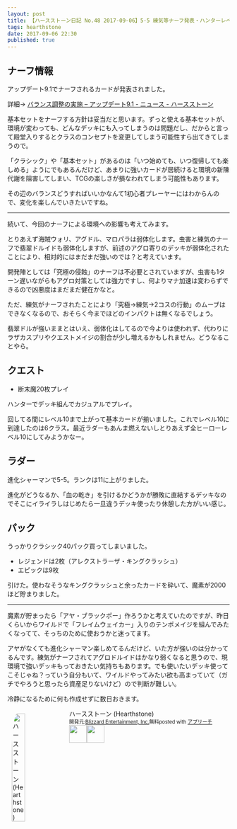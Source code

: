 ```yaml
---
layout: post
title: 【ハースストーン日記 No.48 2017-09-06】5-5 練気等ナーフ発表・ハンターレベル10
tags: hearthstone
date: 2017-09-06 22:30
published: true
---
```


## ナーフ情報
アップデート9.1でナーフされるカードが発表されました。

詳細→ <a href="https://us.battle.net/hearthstone/ja/blog/21029448/" target="_blank">バランス調整の実施 – アップデート9.1 - ニュース - ハースストーン</a>

基本セットをナーフする方針は妥当だと思います。ずっと使える基本セットが、環境が変わっても、どんなデッキにも入ってしまうのは問題だし、だからと言って殿堂入りするとクラスのコンセプトを変更してしまう可能性すら出てきてしまうので。

「クラシック」や「基本セット」があるのは「いつ始めても、いつ復帰しても楽しめる」ようにでもあるんだけど、あまりに強いカードが居続けると環境の新陳代謝を阻害してしまい、TCGの楽しさが損なわれてしまう可能性もあります。

その辺のバランスどうすればいいかなんて1初心者プレーヤーにはわからんので、変化を楽しんでいきたいですね。

---

続いて、今回のナーフによる環境への影響も考えてみます。

とりあえず海賊ウォリ、アグドル、マロパラは弱体化します。虫害と練気のナーフで翡翠ドルイドも弱体化しますが、前述のアグロ寄りのデッキが弱体化されたことにより、相対的にはまだまだ強いのでは？と考えています。

開発陣としては「究極の侵蝕」のナーフは不必要とされていますが、虫害も1ターン遅いながらもアグロ対策としては強力ですし、何よりマナ加速は変わらずできるので凶悪度はまだまだ健在かなと。

ただ、練気がナーフされたことにより「究極→練気→2コスの行動」のムーブはできなくなるので、おそらく今までほどのインパクトは無くなるでしょう。

翡翠ドルが強いままとはいえ、弱体化はしてるので今よりは使われず、代わりにラザカスプリやクエストメイジの割合が少し増えるかもしれません。どうなることやら。

## クエスト
* 断末魔20枚プレイ

ハンターでデッキ組んでカジュアルでプレイ。

回してる間にレベル10まで上がって基本カードが揃いました。これでレベル10に到達したのは6クラス。最近ラダーもあんま燃えないしとりあえず全ヒーローレベル10にしてみようかなー。

## ラダー
進化シャーマンで5-5。ランクは11に上がりました。

進化がどうなるか、「血の乾き」を引けるかどうかが勝敗に直結するデッキなのでそこにイライラしはじめたら一旦違うデッキ使ったり休憩した方がいい感じ。

## パック
うっかりクラシック40パック買ってしまいました。

* レジェンドは2枚（アレクストラーザ・キングクラッシュ）
* エピックは9枚

引けた。使わなそうなキングクラッシュと余ったカードを砕いて、魔素が2000ほど貯まりました。

---

魔素が貯まったら「アヤ・ブラックポー」作ろうかと考えていたのですが、昨日くらいからワイルドで「フレイムウェイカー」入りのテンポメイジを組んでみたくなってて、そっちのために使おうかと迷ってます。

アヤがなくても進化シャーマン楽しめてるんだけど、いた方が強いのは分かってるんです。練気がナーフされてアグロドルイドはかなり弱くなると思うので、現環境で強いデッキもっておきたい気持ちもあります。でも使いたいデッキ使ってこそじゃね？っていう自分もいて、ワイルドやってみたい欲も高まっていて（ガチでやろうと思ったら資産足りないけど）ので判断が難しい。

冷静になるために何も作成せずに数日おきます。


<div id="appreach-box" style="text-align:left;"><img id="appreach-image" src="https://lh6.ggpht.com/J-_wYHXVmR86Mvq6KNHiSvR0T3WH4wHgVC0OLQEIa1FHVbXARD0zafLA8JEUjo-CqDw=w170" alt="ハースストーン (Hearthstone)" style="float:left; margin:10px; width:25%; max-width:120px; border-radius:10%;"><div class="appreach-info" style="margin: 10px;"><div id="appreach-appname">ハースストーン (Hearthstone)</div><div id="appreach-developer" style="font-size:80%; display:inline-block; _display:inline;">開発元:<a id="appreach-developerurl" href="https://itunes.apple.com/jp/developer/blizzard-entertainment-inc/id306862900?uo=4" target="_blank" rel="nofollow">Blizzard Entertainment, Inc.</a></div><div id="appreach-price" style="font-size:80%; display:inline-block; _display:inline;">無料</div><div class="appreach-powered" style="font-size:80%; display:inline-block; _display:inline;">posted with <a href="http://mama-hack.com/app-reach/" title="アプリーチ" target="_blank" rel="nofollow">アプリーチ</a></div><div class="appreach-links" style="float: left;"><div id="appreach-itunes-link" style="display: inline-block; _display: inline;"><a id="appreach-itunes" href="https://itunes.apple.com/jp/app/%E3%83%8F%E3%83%BC%E3%82%B9%E3%82%B9%E3%83%88%E3%83%BC%E3%83%B3-hearthstone/id625257520?mt=8&amp;uo=4&amp;at=10l4wP" target="_blank" rel="nofollow"><img src="https://nabettu.github.io/appreach/img/itune_ja.svg" style="height:40px;"></a></div><div id="appreach-gplay-link" style="display:inline-block; _display:inline;"><a id="appreach-gplay" href="https://play.google.com/store/apps/details?id=com.blizzard.wtcg.hearthstone" target="_blank" rel="nofollow"><img src="https://nabettu.github.io/appreach/img/gplay_ja.png" style="height:40px;"></a></div></div></div><div class="appreach-footer" style="margin-bottom:10px; clear: left;"></div></div>